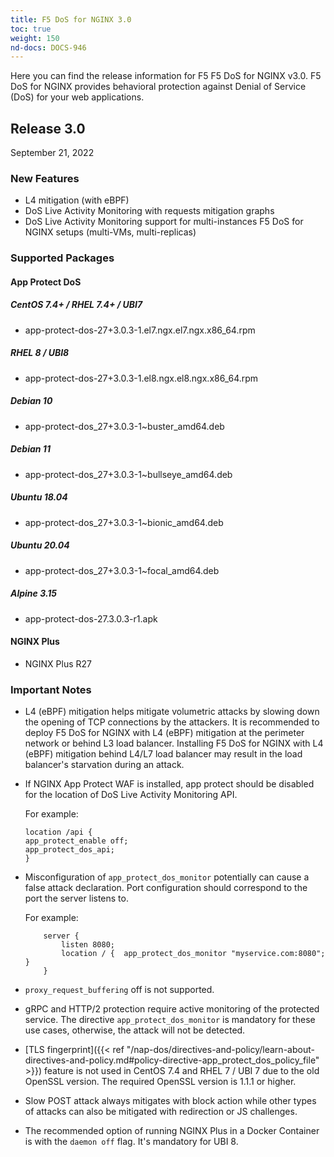 ```yaml
---
title: F5 DoS for NGINX 3.0
toc: true
weight: 150
nd-docs: DOCS-946
---
```


Here you can find the release information for F5 F5 DoS for NGINX v3.0. F5 DoS for NGINX provides behavioral protection against Denial of Service (DoS) for your web applications.

## Release 3.0

September 21, 2022

### New Features

- L4 mitigation (with eBPF)
- DoS Live Activity Monitoring with requests mitigation graphs
- DoS Live Activity Monitoring support for multi-instances F5 DoS for NGINX setups (multi-VMs, multi-replicas)

### Supported Packages

#### App Protect DoS

##### CentOS 7.4+ / RHEL 7.4+ / UBI7

- app-protect-dos-27+3.0.3-1.el7.ngx.el7.ngx.x86_64.rpm

##### RHEL 8 / UBI8

- app-protect-dos-27+3.0.3-1.el8.ngx.el8.ngx.x86_64.rpm

##### Debian 10

- app-protect-dos_27+3.0.3-1~buster_amd64.deb

##### Debian 11

- app-protect-dos_27+3.0.3-1~bullseye_amd64.deb

##### Ubuntu 18.04

- app-protect-dos_27+3.0.3-1~bionic_amd64.deb

##### Ubuntu 20.04

- app-protect-dos_27+3.0.3-1~focal_amd64.deb

##### Alpine 3.15

- app-protect-dos-27.3.0.3-r1.apk

#### NGINX Plus

- NGINX Plus R27


### Important Notes

- L4 (eBPF) mitigation helps mitigate volumetric attacks by slowing down the opening of TCP connections by the attackers.
It is recommended to deploy F5 DoS for NGINX with L4 (eBPF) mitigation at the perimeter network or behind L3 load balancer.
Installing F5 DoS for NGINX with L4 (eBPF) mitigation behind L4/L7 load balancer may result in the load balancer's starvation during an attack.

- If NGINX App Protect WAF is installed, app protect should be disabled for the location of DoS Live Activity Monitoring API.

    For example:

    ```shell
    location /api {
    app_protect_enable off;
    app_protect_dos_api;
    }
    ```

- Misconfiguration of `app_protect_dos_monitor` potentially can cause a false attack declaration.
Port configuration should correspond to the port the server listens to.

    For example:

    ```shell
        server {
            listen 8080;
            location / {  app_protect_dos_monitor "myservice.com:8080";  }
        }
    ```

- `proxy_request_buffering` off is not supported.

- gRPC and HTTP/2 protection require active monitoring of the protected service. The directive `app_protect_dos_monitor` is mandatory for these use cases, otherwise, the attack will not be detected.

- [TLS fingerprint]({{< ref "/nap-dos/directives-and-policy/learn-about-directives-and-policy.md#policy-directive-app_protect_dos_policy_file" >}}) feature is not used in CentOS 7.4 and RHEL 7 / UBI 7 due to the old OpenSSL version. The required OpenSSL version is 1.1.1 or higher.

- Slow POST attack always mitigates with block action while other types of attacks can also be mitigated with redirection or JS challenges.

- The recommended option of running NGINX Plus in a Docker Container is with the `daemon off` flag. It's mandatory for UBI 8.
